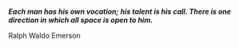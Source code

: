 _**Each man has his own vocation; his talent is his call. There is one direction in which all space is open to him.**_

Ralph Waldo Emerson